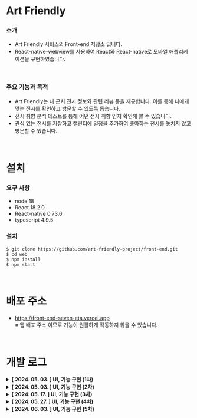 # Art Friendly
### 소개
- Art Friendly 서비스의 Front-end 저장소 입니다.
- React-native-webview를 사용하여 React와 React-native로 모바일 애플리케이션을 구현하였습니다.

<br />

### 주요 기능과 목적
- Art Friendly는 내 근처 전시 정보와 관련 리뷰 등을 제공합니다. 이를 통해 나에게 맞는 전시를 확인하고 방문할 수 있도록 돕습니다.
- 전시 취향 분석 테스트를 통해 어떤 전시 취향 인지 확인해 볼 수 있습니다.
- 관심 있는 전시를 저장하고 캘린더에 일정을 추가하여 좋아하는 전시를 놓치지 않고 방문할 수 있습니다.

<br />

# 설치
### 요구 사항
- node 18
- React 18.2.0
- React-native 0.73.6
- typescript 4.9.5

### 설치
```
$ git clone https://github.com/art-friendly-project/front-end.git
$ cd web
$ npm install
$ npm start
```

<br />

# 배포 주소
- https://front-end-seven-eta.vercel.app<br />
※ 웹 배포 주소 이므로 기능이 원활하게 작동하지 않을 수 있습니다.

<br />

# 개발 로그
<details>
  <summary><b>[ 2024. 05. 03. ] UI, 기능 구현 (1차)</b></summary>
  &nbsp;&nbsp; - &nbsp;로그인, 서비스 이용 약관, 접근 권한, 메인, 전시 목록, 관심 목록, 프로필 등 UI 구현
  <br />&nbsp;&nbsp; - &nbsp;모바일 하드웨어 뒤로가기 Webview에 적용
  <br />&nbsp;&nbsp; - &nbsp;메인 배너, 리뷰 슬라이드 기능 (Swiper 라이브러리 사용)
  <br />&nbsp;&nbsp; - &nbsp;안드로이드 위치, 사진첩, 알림, 달력 권한 설정 기능
  <br />&nbsp;&nbsp; - &nbsp;안드로이드 달력 연동한 전시 일정 추가 기능 (react-native-calendar-events 라이브러리 사용)
</details>
<details>
  <summary><b>[ 2024. 05. 03. ] UI, 기능 구현 (2차)</b></summary>
  &nbsp;&nbsp; - &nbsp;Lazy loading 기능 구현
  <br />&nbsp;&nbsp; - &nbsp;캘린더 선택 UI 변경
  <br />&nbsp;&nbsp; - &nbsp;프로필 수정 페이지 UI 구현
</details>
<details>
  <summary><b>[ 2024. 05. 17. ] UI, 기능 구현 (3차)</b></summary>
  &nbsp;&nbsp; - &nbsp;담벼락, 캘린더 일정 추가 UI 변경
  <br />&nbsp;&nbsp; - &nbsp;IOS 화면에 맞게 UI 수정
  <br />&nbsp;&nbsp; - &nbsp;IOS 권한 설정 추가(위치, 캘린더 등)
</details>
<details>
  <summary><b>[ 2024. 05. 27. ] UI, 기능 구현 (4차)</b></summary>
  &nbsp;&nbsp; - &nbsp;카카오 로그인 기능 구현
  <br />&nbsp;&nbsp; - &nbsp;전시목록, 담벼락, 프로필 등 데이터 조회 기능 구현
  <br />&nbsp;&nbsp; - &nbsp;담벼락 작성, 프로필 수정, mbti 검사 등 등록 및 수정 기능 구현
</details>
<details>
  <summary><b>[ 2024. 06. 03. ] UI, 기능 구현 (5차)</b></summary>
  &nbsp;&nbsp; - &nbsp;UI 일부 수정 및 삭제
  <br />&nbsp;&nbsp; - &nbsp;fetching, UI 오류 해결
  <br />&nbsp;&nbsp; - &nbsp;자동로그인, accessToken 재발급 기능 구현
</details>
